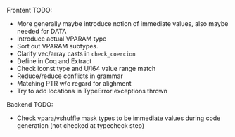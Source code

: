 
Frontent TODO:

* More generally maybe introduce notion of immediate values, also maybe needed for DATA
* Introduce actual VPARAM type
* Sort out VPARAM subtypes.
* Clarify vec/array casts in `check_coercion`
* Define in Coq and Extract
* Check iconst type and U/I64 value range match
* Reduce/reduce conflicts in grammar
* Matching PTR w/o regard for alighment
* Try to add locations in TypeError exceptions thrown

Backend TODO:

* Check vpara/vshuffle mask types to be immediate values during code generation (not checked at typecheck step)
